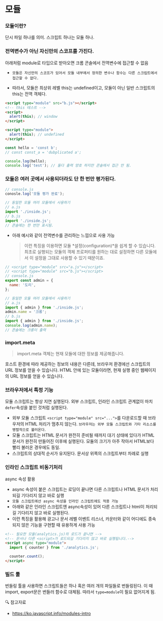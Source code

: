 # 모듈

### 모듈이란?

단시 파일 하나를 의미. 스크립트 하나는 모듈 하나.

### 전역변수가 아닌 자신만의 스코프를 가진다.

아래처럼 module로 타입으로 받아오면 크롬 콘솔에서 전역변수에 접근할 수 없음

- `모듈은 자신만의 스코프가 있어서 모듈 내부에서 정의한 변수나 함수는 다른 스크립트에서 접근할 수 없다.`

- 따라서, 모듈은 최상위 레벨 this는 undefined이고, 모듈이 아닌 일반 스크립트의 this는 전역 객체다.

```html
<script type="module" src="b.js"></script>
<!-- this 테스트 -->
<script>
  alert(this); // window
</script>

<script type="module">
  alert(this); // undefined
</script>
```

```js
const hello = 'const b';
// const const_a = 'dubplicated a';

console.log(hello);
console.log('test'); // 둘다 출력 양호 하지만 콘솔에서 접근 안 됨.
```

### 모듈은 여러 곳에서 사용되더라도 단 한 번만 평가된다.

```js
// console.js
conosle.log('모듈 평가 완료');

// 동일한 모듈 여러 모듈에서 사용하기
// a.js
import './inside.js';
// b.js
import './inside.js';
// 콘솔에는 한 번만 표시됨.
```

- 아래 예시와 같이 전역변수를 관리하는 느낌으로 사용 가능
  > 이런 특징을 이용하면 모듈 *설정(configuration)*을 쉽게 할 수 있습니다. 최초로 실행되는 모듈의 객체 프로퍼티를 원하는 대로 설정하면 다른 모듈에서 이 설정을 그대로 사용할 수 있기 때문이죠.

```js
// <script type="module" src="a.js"></script>
// <script type="module" src="b.js"></script>
// console.js
export const admin = {
  name: '도리',
};

// 동일한 모듈 여러 모듈에서 사용하기
// a.js
import { admin } from './inside.js';
admin.name = '크롱';
// b.js
import { admin } from './inside.js';
console.log(admin.name);
// 콘솔에는 크롱이 출력
```

### import.meta

> import.meta 객체는 현재 모듈에 대한 정보를 제공해줍니다.

호스트 환경에 따라 제공하는 정보의 내용은 다른데, 브라우저 환경에선 스크립트의 URL 정보를 얻을 수 있습니다. HTML 안에 있는 모듈이라면, 현재 실행 중인 웹페이지의 URL 정보를 얻을 수 있습니다.

### 브라우저에서 특정 기능

모듈 스크립트는 항상 지연 실행된다. 외부 스크립트, 인라인 스크립트 관계없이 마치 `defer`속성을 붙인 것처럼 실행된다.

- 외부 모듈 스크립트 `<script type="module" src="...">`를 다운로드할 때 브라우저의 HTML 처리가 멈추지 않는다. `브라우저는 외부 모듈 스크립트와 기타 리소스를 병렬적으로 불러온다`.
- 모듈 스크립트는 HTML 문서가 완전히 준비될 때까지 대기 상태에 있다가 HTML 문서가 완전히 만들어진 이후에 실행된다. 모듈의 크기가 아주 작아서 HTML보다 빨리 불러온 경우에도 동일.
- 스크립트의 상대적 순서가 유지된다. 문서상 위쪽의 스크립트부터 차례로 실행

### 인라인 스크립트 비동기처리

async 속성 활용

- async 속성이 붙은 스크립트는 로딩이 끝나면 다른 스크립트나 HTML 문서가 처리되길 기다리지 않고 바로 실행
- `모듈 스크립트에선 async 속성을 인라인 스크립트에도 적용 가능`
- 아래와 같은 인라인 스크립트엔 async속성이 있어 다른 스크립트나 html이 처리되길 기다리지 않고 바로 실행된다.
- 이런 특징을 활용해 광고나 문서 레벨 이벤트 리스너, 카운터와 같이 어디에도 종속되지 않은 기능을 구현할 때 유용하게 사용 가능

```html
<!-- 필요한 모듈(analytics.js)의 로드가 끝나면 -->
<!-- 문서나 다른 <script>가 로드되길 기다리지 않고 바로 실행됩니다.-->
<script async type="module">
  import { counter } from './analytics.js';

  counter.count();
</script>
```

### 빌드 툴

번들링 툴을 사용하면 스크립트들은 하나 혹은 여러 개의 파일들로 번들링된다. 이 때 import, export문은 번들러 함수로 대체됨. 따라서 `type=module`이 필요 없어지게 됨.

🔍 참고자료

- https://ko.javascript.info/modules-intro

